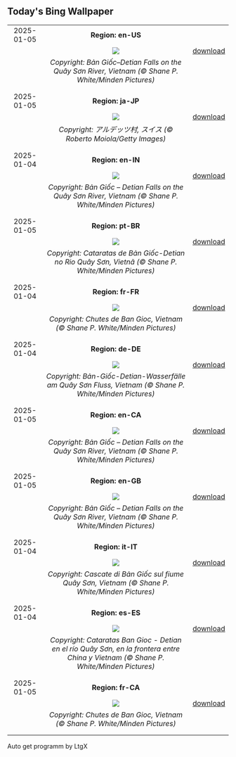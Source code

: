 ## Today's Bing Wallpaper
|      |      |      |
| :----: | :----: | :----: |
|2025-01-05|**Region: en-US**||
||![](https://www.bing.com/th?id=OHR.VietnamFalls_EN-US9133406245_UHD.jpg&pid=hp&w=1152&h=648&rs=1&c=4)| [download](https://www.bing.com/th?id=OHR.VietnamFalls_EN-US9133406245_UHD.jpg)|
||*Copyright: Bản Giốc–Detian Falls on the Quây Sơn River, Vietnam (© Shane P. White/Minden Pictures)*
||
|||
|2025-01-05|**Region: ja-JP**||
||![](https://www.bing.com/th?id=OHR.ArdezSwitzerland_JA-JP7833129331_UHD.jpg&pid=hp&w=1152&h=648&rs=1&c=4)| [download](https://www.bing.com/th?id=OHR.ArdezSwitzerland_JA-JP7833129331_UHD.jpg)|
||*Copyright: アルデッツ村, スイス (© Roberto Moiola/Getty Images)*
||
|||
|2025-01-04|**Region: en-IN**||
||![](https://www.bing.com/th?id=OHR.VietnamFalls_EN-IN7892338335_UHD.jpg&pid=hp&w=1152&h=648&rs=1&c=4)| [download](https://www.bing.com/th?id=OHR.VietnamFalls_EN-IN7892338335_UHD.jpg)|
||*Copyright: Bản Giốc – Detian Falls on the Quây Sơn River, Vietnam (© Shane P. White/Minden Pictures)*
||
|||
|2025-01-05|**Region: pt-BR**||
||![](https://www.bing.com/th?id=OHR.VietnamFalls_PT-BR3430655242_UHD.jpg&pid=hp&w=1152&h=648&rs=1&c=4)| [download](https://www.bing.com/th?id=OHR.VietnamFalls_PT-BR3430655242_UHD.jpg)|
||*Copyright: Cataratas de Bản Giốc-Detian no Rio Quây Sơn, Vietnã (© Shane P. White/Minden Pictures)*
||
|||
|2025-01-04|**Region: fr-FR**||
||![](https://www.bing.com/th?id=OHR.VietnamFalls_FR-FR1506770845_UHD.jpg&pid=hp&w=1152&h=648&rs=1&c=4)| [download](https://www.bing.com/th?id=OHR.VietnamFalls_FR-FR1506770845_UHD.jpg)|
||*Copyright: Chutes de Ban Gioc, Vietnam (© Shane P. White/Minden Pictures)*
||
|||
|2025-01-04|**Region: de-DE**||
||![](https://www.bing.com/th?id=OHR.VietnamFalls_DE-DE6165029954_UHD.jpg&pid=hp&w=1152&h=648&rs=1&c=4)| [download](https://www.bing.com/th?id=OHR.VietnamFalls_DE-DE6165029954_UHD.jpg)|
||*Copyright: Bản-Giốc-Detian-Wasserfälle am Quây Sơn Fluss, Vietnam (© Shane P. White/Minden Pictures)*
||
|||
|2025-01-05|**Region: en-CA**||
||![](https://www.bing.com/th?id=OHR.VietnamFalls_EN-CA6990371995_UHD.jpg&pid=hp&w=1152&h=648&rs=1&c=4)| [download](https://www.bing.com/th?id=OHR.VietnamFalls_EN-CA6990371995_UHD.jpg)|
||*Copyright: Bản Giốc – Detian Falls on the Quây Sơn River, Vietnam (© Shane P. White/Minden Pictures)*
||
|||
|2025-01-05|**Region: en-GB**||
||![](https://www.bing.com/th?id=OHR.VietnamFalls_EN-GB3020680221_UHD.jpg&pid=hp&w=1152&h=648&rs=1&c=4)| [download](https://www.bing.com/th?id=OHR.VietnamFalls_EN-GB3020680221_UHD.jpg)|
||*Copyright: Bản Giốc – Detian Falls on the Quây Sơn River, Vietnam (© Shane P. White/Minden Pictures)*
||
|||
|2025-01-04|**Region: it-IT**||
||![](https://www.bing.com/th?id=OHR.VietnamFalls_IT-IT3525554686_UHD.jpg&pid=hp&w=1152&h=648&rs=1&c=4)| [download](https://www.bing.com/th?id=OHR.VietnamFalls_IT-IT3525554686_UHD.jpg)|
||*Copyright: Cascate di Bản Giốc sul fiume Quây Sơn, Vietnam (© Shane P. White/Minden Pictures)*
||
|||
|2025-01-04|**Region: es-ES**||
||![](https://www.bing.com/th?id=OHR.VietnamFalls_ES-ES5222423755_UHD.jpg&pid=hp&w=1152&h=648&rs=1&c=4)| [download](https://www.bing.com/th?id=OHR.VietnamFalls_ES-ES5222423755_UHD.jpg)|
||*Copyright: Cataratas Ban Gioc - Detian en el río Quây Sơn, en la frontera entre China y Vietnam (© Shane P. White/Minden Pictures)*
||
|||
|2025-01-05|**Region: fr-CA**||
||![](https://www.bing.com/th?id=OHR.VietnamFalls_FR-CA8861500399_UHD.jpg&pid=hp&w=1152&h=648&rs=1&c=4)| [download](https://www.bing.com/th?id=OHR.VietnamFalls_FR-CA8861500399_UHD.jpg)|
||*Copyright: Chutes de Ban Gioc, Vietnam  (© Shane P. White/Minden Pictures)*
||
|||

Auto get programm by LtgX
